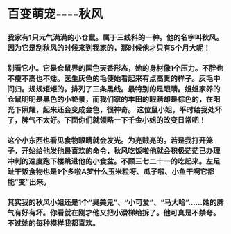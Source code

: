 # 百变萌宠----秋风

### 我家有1只元气满满的小仓鼠。属于三线科的一种。他的名字叫秋风。因为它是刮秋风的时候来到我家的，那时候他才只有5个月大呢！

### 别看它小。它是仓鼠界的国色天香形态，她的身材像1个压力。不胖也不瘦不高也不矮。医生灰色的毛使她看起来有点高贵的样子。灰毛中间归。规规矩矩的。排列了三条黑线。最特别的是眼睛。姐姐家养的仓鼠明明是黑色的小艳景，而我们家的丰田的眼睛却是棕色的，在阳光下照耀，起来还会变成金色，很神奇。 这位鼠小姐，平时给我处坏了，脾气不太好。下面你们就领略一下千金小姐的改变日常吧！

### 这个小东西也看见食物眼睛就会发光。为亮贼亮的。若是我打开笼子，开始给他发他最喜欢的命令，秋风吃饭啦他就会积极茫茫已办理冲刺的速度跑下楼跳进他的小食盆。不顾三七二十一的吃起来。左足趾干饭食物也是1个多啦A梦什么玉米粒呀、瓜子啦、小鱼干啊它都能“变”出来。

### 其实我的秋风小姐还是1个“臭美鬼”、“小可爱”、“马大哈”……她的脾气有好有坏。你看就在刚才他又把小滑梯给拆了。他可真是不禁夸。不过她的每种模样我都喜欢。

